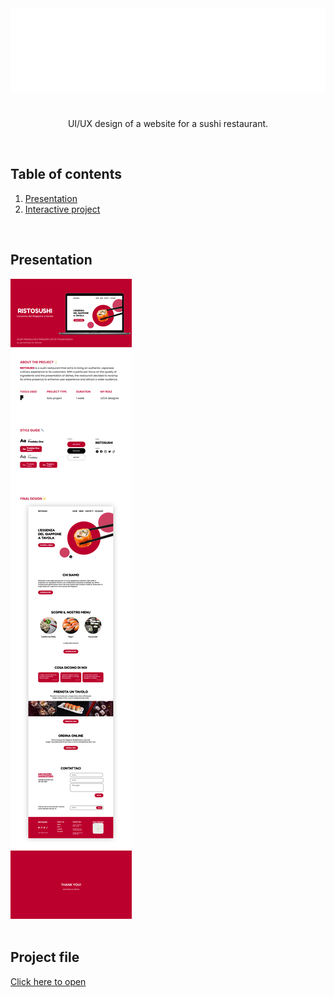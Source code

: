 <img src="images/banner.png">

#

<p align="center">UI/UX design of a website for a sushi restaurant.</p>
<br>

## Table of contents
1. [Presentation](https://github.com/marihere/my_UI_UX_design_projects/blob/master/ristosushi#Presentation)
2. [Interactive project](https://github.com/marihere/my_UI_UX_design_projects/blob/master/ristosushi#Project_file)

<br>

## Presentation

<img src="images/presentation.png">

<br>
<br>

## Project file

<a href="https://embed.figma.com/design/NWYZfZhCYb4XqUGttikeNK/ristosushi?embed-host=share"><p>Click here to open</p></a>

<br>